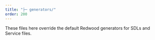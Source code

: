 ```yaml
---
title: "├─ generators/"
order: 200
---
```

These files here override the default Redwood generators for SDLs and Service files.
<!-- TODO: FILL THIS OUT-->
